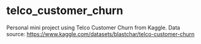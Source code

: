 # telco_customer_churn
Personal mini project using Telco Customer Churn from Kaggle.
Data source: https://www.kaggle.com/datasets/blastchar/telco-customer-churn
